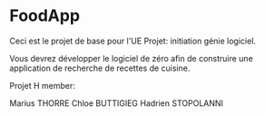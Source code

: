 # FoodApp

Ceci est le projet de base pour l'UE Projet: initiation génie logiciel.

Vous devrez développer le logiciel de zéro afin de construire 
une application de recherche de recettes de cuisine.

Projet H member:

Marius THORRE
Chloe BUTTIGIEG
Hadrien STOPOLANNI
